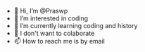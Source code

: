 - 👋 Hi, I’m @Praswp
- 👀 I’m interested in coding
- 🌱 I’m currently learning coding and history
- 💞️ I don't want to colaborate
- 📫 How to reach me is by email

<!---
Praswp/Praswp is a ✨ special ✨ repository because its `README.md` (this file) appears on your GitHub profile.
You can click the Preview link to take a look at your changes.
--->
